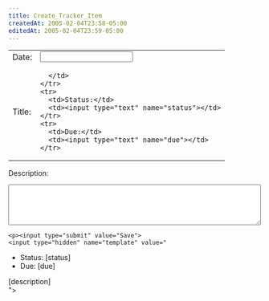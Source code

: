 ```yaml
---
title: Create_Tracker_Item
createdAt: 2005-02-04T23:58-05:00
editedAt: 2005-02-04T23:59-05:00
---
```


<form method="POST" action="wiki.pl?id=trackertest">
  <table>
    <tr>
      <td>Date:</td>
      <td><input type="text" name="date"></td>
    </tr>
    <tr>
      <td>Title:</td>
      <td>

<script language="JavaScript"><!--
var date = new Date();
var d  = date.getDate();
var day = (d < 10) ? '0' + d : d;
var m = date.getMonth() + 1;
var month = (m < 10) ? '0' + m : m;
var yy = date.getYear();
var year = (yy < 1000) ? yy + 1900 : yy;

document.write("<input type=text name=title value='TRACKER - " + year + "." + month + "." + day + " - '><br>");
//-->
</script>

      </td>
    </tr>
    <tr>
      <td>Status:</td>
      <td><input type="text" name="status"></td>
    </tr>
    <tr>
      <td>Due:</td>
      <td><input type="text" name="due"></td>
    </tr>
  </table>

Description:
<textarea cols="60" rows="5" name="description"></textarea>
    <p><input type="submit" value="Save">
    <input type="hidden" name="template" value="
* Status: [status]
* Due: [due]

[description]    
">
</form>

